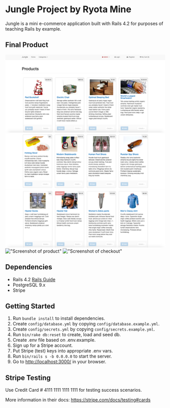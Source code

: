 # Jungle Project by Ryota Mine

Jungle is a mini e-commerce application built with Rails 4.2 for purposes of teaching Rails by example.

## Final Product

!["Screenshot of home page 1"](https://github.com/ryotamine/jungle-rails/blob/master/docs/home-page-1.png)
!["Screenshot of home page 2"](https://github.com/ryotamine/jungle-rails/blob/master/docs/home-page-2.png)
!["Screenshot of home page 3"](https://github.com/ryotamine/jungle-rails/blob/master/docs/home-page-3.png)
!["Screenshot of product"](https://github.com/ryotamine/jungle-rails-testing/blob/master/docs/product.png)
!["Screenshot of checkout"](https://github.com/ryotamine/jungle-rails-testing/blob/master/docs/checkout.png)

## Dependencies

- Rails 4.2 [Rails Guide](http://guides.rubyonrails.org/v4.2/)
- PostgreSQL 9.x
- Stripe

## Getting Started

1. Run `bundle install` to install dependencies.
2. Create `config/database.yml` by copying `config/database.example.yml`.
3. Create `config/secrets.yml` by copying `config/secrets.example.yml`.
4. Run `bin/rake db:reset` to create, load and seed db.
5. Create .env file based on .env.example.
6. Sign up for a Stripe account.
7. Put Stripe (test) keys into appropriate .env vars.
8. Run `bin/rails s -b 0.0.0.0` to start the server.
9. Go to <http://localhost:3000/> in your browser.

## Stripe Testing

Use Credit Card # 4111 1111 1111 1111 for testing success scenarios.

More information in their docs: <https://stripe.com/docs/testing#cards>